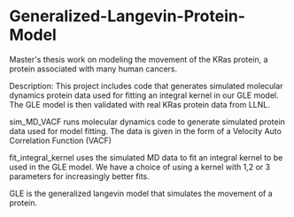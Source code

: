 # Generalized-Langevin-Protein-Model
Master's thesis work on modeling the movement of the KRas protein, a protein associated with many human cancers. 

Description: This project includes code that generates simulated molecular dynamics protein data used for fitting an integral kernel in our GLE model. The GLE model is then validated with real KRas protein data from LLNL.

sim_MD_VACF runs molecular dynamics code to generate simulated protein data used for model fitting. The data is given in the form of a Velocity Auto Correlation Function (VACF)

fit_integral_kernel uses the simulated MD data to fit an integral kernel to be used in the GLE model. We have a choice of using a kernel with 1,2 or 3 parameters for increasingly better fits.

GLE is the generalized langevin model that simulates the movement of a protein.
